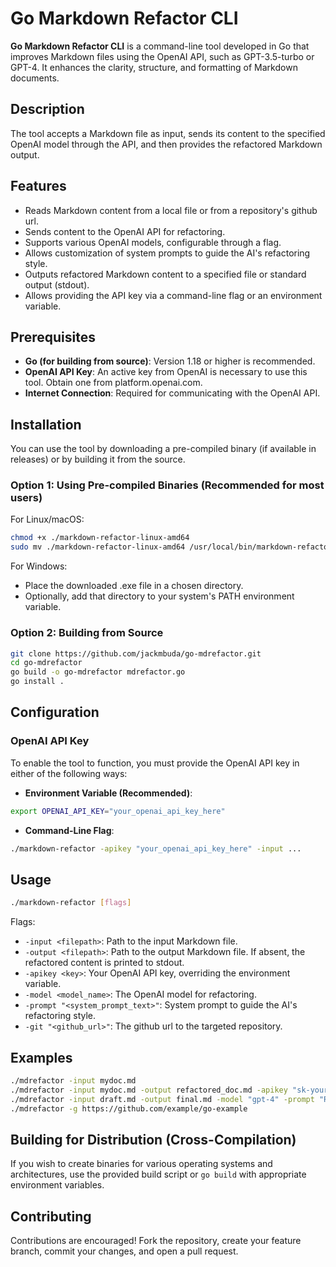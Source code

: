# Go Markdown Refactor CLI

**Go Markdown Refactor CLI** is a command-line tool developed in Go that improves Markdown files using the OpenAI API, such as GPT-3.5-turbo or GPT-4. It enhances the clarity, structure, and formatting of Markdown documents.

## Description

The tool accepts a Markdown file as input, sends its content to the specified OpenAI model through the API, and then provides the refactored Markdown output.

## Features

- Reads Markdown content from a local file or from a repository's github url.
- Sends content to the OpenAI API for refactoring.
- Supports various OpenAI models, configurable through a flag.
- Allows customization of system prompts to guide the AI's refactoring style.
- Outputs refactored Markdown content to a specified file or standard output (stdout).
- Allows providing the API key via a command-line flag or an environment variable.

## Prerequisites

- **Go (for building from source)**: Version 1.18 or higher is recommended.
- **OpenAI API Key**: An active key from OpenAI is necessary to use this tool. Obtain one from platform.openai.com.
- **Internet Connection**: Required for communicating with the OpenAI API.

## Installation

You can use the tool by downloading a pre-compiled binary (if available in releases) or by building it from the source.

### Option 1: Using Pre-compiled Binaries (Recommended for most users)

For Linux/macOS:
```bash
chmod +x ./markdown-refactor-linux-amd64
sudo mv ./markdown-refactor-linux-amd64 /usr/local/bin/markdown-refactor
```

For Windows:
- Place the downloaded .exe file in a chosen directory.
- Optionally, add that directory to your system's PATH environment variable.

### Option 2: Building from Source

```bash
git clone https://github.com/jackmbuda/go-mdrefactor.git
cd go-mdrefactor
go build -o go-mdrefactor mdrefactor.go
go install .
```

## Configuration

### OpenAI API Key

To enable the tool to function, you must provide the OpenAI API key in either of the following ways:

- **Environment Variable (Recommended)**:
```bash
export OPENAI_API_KEY="your_openai_api_key_here"
```

- **Command-Line Flag**:
```bash
./markdown-refactor -apikey "your_openai_api_key_here" -input ...
```

## Usage

```bash
./markdown-refactor [flags]
```

Flags:
- `-input <filepath>`: Path to the input Markdown file.
- `-output <filepath>`: Path to the output Markdown file. If absent, the refactored content is printed to stdout.
- `-apikey <key>`: Your OpenAI API key, overriding the environment variable.
- `-model <model_name>`: The OpenAI model for refactoring.
- `-prompt "<system_prompt_text>"`: System prompt to guide the AI's refactoring style.
- `-git "<github_url>"`: The github url to the targeted repository.

## Examples

```bash
./mdrefactor -input mydoc.md
./mdrefactor -input mydoc.md -output refactored_doc.md -apikey "sk-yourkey"
./mdrefactor -input draft.md -output final.md -model "gpt-4" -prompt "Refactor this Markdown to be more concise and suitable for a technical audience."
./mdrefactor -g https://github.com/example/go-example 
```

## Building for Distribution (Cross-Compilation)

If you wish to create binaries for various operating systems and architectures, use the provided build script or `go build` with appropriate environment variables.

## Contributing

Contributions are encouraged! Fork the repository, create your feature branch, commit your changes, and open a pull request.